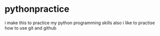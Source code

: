 # pythonpractice
i make this to practice my python programming skills 
also i like to practise how to use git and github
